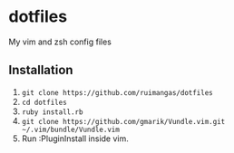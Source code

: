 # dotfiles

My vim and zsh config files

## Installation

1. `git clone https://github.com/ruimangas/dotfiles`
2. `cd dotfiles`
3. `ruby install.rb`
4. `git clone https://github.com/gmarik/Vundle.vim.git ~/.vim/bundle/Vundle.vim`
5. Run :PluginInstall inside vim.

